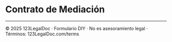 # Contrato de Mediación

---
© 2025 123LegalDoc · Formulario DIY · No es asesoramiento legal · Términos: 123LegalDoc.com/terms
